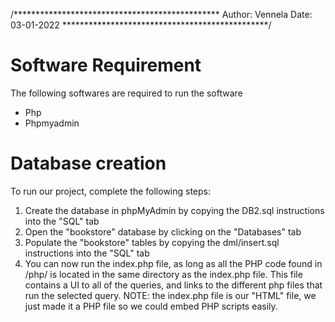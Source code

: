 /***********************************************
 Author: Vennela 
 Date: 03-01-2022
 ***********************************************/

# Software Requirement

The following softwares are required to run the software

- Php
- Phpmyadmin

# Database creation
To run our project, complete the following steps:
1. Create the database in phpMyAdmin by copying the DB2.sql instructions into the "SQL" tab
2. Open the "bookstore" database by clicking on the "Databases" tab
3. Populate the "bookstore" tables by copying the dml/insert.sql instructions into the "SQL" tab
4. You can now run the index.php file, as long as all the PHP code found in /php/ is located in the same directory as the index.php file. This file contains a UI to all of the queries, and links to the different php files that run the selected query. 
NOTE: the index.php file is our "HTML" file, we just made it a PHP file so we could embed PHP scripts easily.
